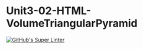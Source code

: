 # Unit3-02-HTML-VolumeTriangularPyramid
[![GitHub's Super Linter](https://github.com/ICS20-Programming-Grace-S/Unit3-02-HTML-VolumeTriangularPyramid/workflows/GitHub's%20Super%20Linter/badge.svg)](https://github.com/ICS20-Programming-Grace-S/Unit3-02-HTML-VolumeTriangularPyramid/actions)